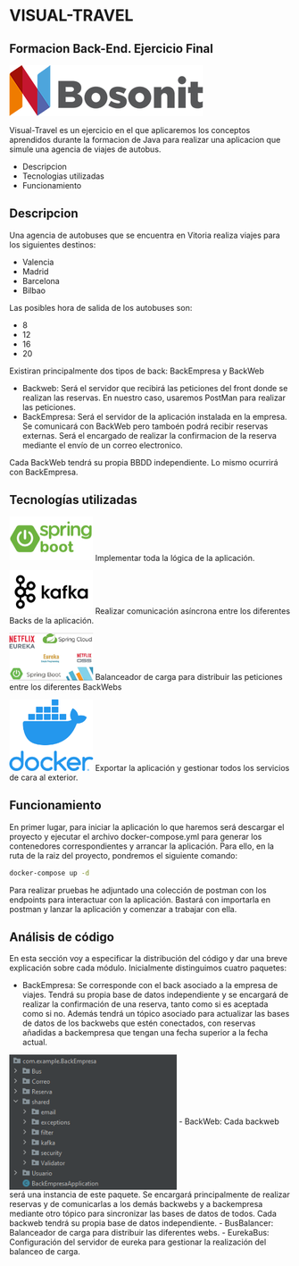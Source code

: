 # VISUAL-TRAVEL
## Formacion Back-End. Ejercicio Final
![Imagen](https://github.com/josemgarcia999/VIRTUAL-TRAVEL/blob/main/media/bosonit.png)


Visual-Travel es un ejercicio en el que aplicaremos los conceptos aprendidos durante
la formacion de Java para realizar una aplicacion que simule una agencia de viajes de autobus.

- Descripcion
- Tecnologias utilizadas
- Funcionamiento


## Descripcion
Una agencia de autobuses que se encuentra en Vitoria realiza viajes para los siguientes destinos:
- Valencia
- Madrid
- Barcelona
- Bilbao

Las posibles hora de salida de los autobuses son:
- 8
- 12
- 16
- 20


Existiran principalmente dos tipos de back: BackEmpresa y BackWeb

- Backweb: Será el servidor que recibirá las peticiones del front donde se realizan las reservas. En nuestro caso, usaremos PostMan para realizar las peticiones.
- BackEmpresa: Será el servidor de la aplicación instalada en la empresa. Se comunicará con BackWeb pero tamboén podrá recibir reservas externas. Será el encargado de realizar la confirmacion de la reserva mediante el envío de un correo electronico.


Cada BackWeb tendrá su propia BBDD independiente. Lo mismo ocurrirá con BackEmpresa.

## Tecnologías utilizadas

<img src="https://github.com/josemgarcia999/VIRTUAL-TRAVEL/blob/main/media/springboot.png" width="150"> Implementar toda la lógica de la aplicación.


<img src="https://github.com/josemgarcia999/VIRTUAL-TRAVEL/blob/main/media/kafka.png" width="150"> Realizar comunicación asíncrona entre los diferentes Backs de la aplicación.


<img src="https://github.com/josemgarcia999/VIRTUAL-TRAVEL/blob/main/media/eureka.png" width="150"> Balanceador de carga para distribuir las peticiones entre los diferentes BackWebs


<img src="https://github.com/josemgarcia999/VIRTUAL-TRAVEL/blob/main/media/docker.png" width="150"> Exportar la aplicación y gestionar todos los servicios de cara al exterior.






## Funcionamiento
En primer lugar, para iniciar la aplicación lo que haremos será descargar el proyecto y ejecutar el archivo docker-compose.yml para generar los contenedores correspondientes y arrancar la aplicación.
Para ello, en la ruta de la raiz del proyecto, pondremos el siguiente comando: 
```sh
docker-compose up -d
```

Para realizar pruebas he adjuntado una colección de postman con los endpoints para interactuar con la aplicación. Bastará con importarla en postman y lanzar la aplicación y comenzar a trabajar con ella.

## Análisis de código
En esta sección voy a especificar la distribución del código y dar una breve explicación sobre cada módulo.
Inicialmente distinguimos cuatro paquetes:
- BackEmpresa: Se corresponde con el back asociado a la empresa de viajes. Tendrá su propia base de datos independiente y se encargará de realizar la confirmación de una reserva, tanto como si es aceptada como si no. Además tendrá un tópico asociado para actualizar las bases de datos de los backwebs que estén conectados, con reservas añadidas a backempresa que tengan una fecha superior a la fecha actual.

<img src="https://github.com/josemgarcia999/VIRTUAL-TRAVEL/blob/main/media/contenidobackempresa.png" align="center" width="300">
- BackWeb: Cada backweb será una instancia de este paquete. Se encargará principalmente de realizar reservas y de comunicarlas a los demás backwebs y a backempresa mediante otro tópico para sincronizar las bases de datos de todos. Cada backweb tendrá su propia base de datos independiente.
- BusBalancer: Balanceador de carga para distribuir las diferentes webs.
- EurekaBus: Configuración del servidor de eureka para gestionar la realización del balanceo de carga.


